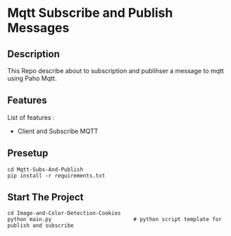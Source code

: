 # Mqtt Subscribe and Publish Messages

## Description

This Repo describe about to subscription and publihser a message to mqtt using Paho Mqtt.

## Features

List of features : 
- Client and Subscribe MQTT

## Presetup 

```
cd Mqtt-Subs-And-Publish
pip install -r requirements.txt 
```

## Start The Project

```
cd Image-and-Color-Detection-Cookies
python main.py                          # python script template for publish and subscribe
```